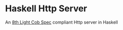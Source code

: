 # Haskell Http Server

An [8th Light Cob Spec](https://github.com/8thlight/cob_spec) compliant Http server in Haskell
